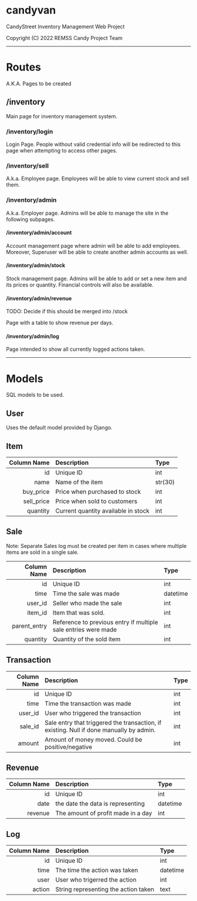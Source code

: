 # candyvan

CandyStreet Inventory Management Web Project

Copyright (C) 2022 REMSS Candy Project Team

---

# Routes

A.K.A. Pages to be created

## /inventory

Main page for inventory management system.

### /inventory/login

Login Page. People without valid credential info will be redirected to this page when attempting to access other pages.

### /inventory/sell

A.k.a. Employee page. Employees will be able to view current stock and sell them.

### /inventory/admin

A.k.a. Employer page. Admins will be able to manage the site in the following subpages.

#### /inventory/admin/account

Account management page where admin will be able to add employees. Moreover, Superuser will be able to create another admin accounts as well.

#### /inventory/admin/stock

Stock management page. Admins will be able to add or set a new item and its prices or quantity. Financial controls will also be available.

#### /inventory/admin/revenue

TODO: Decide if this should be merged into /stock

Page with a table to show revenue per days.

#### /inventory/admin/log

Page intended to show all currently logged actions taken.

---

# Models

SQL models to be used.

## User

Uses the default model provided by Django.

## Item

| Column Name | Description | Type |
|        ---: | :---        | :--- |
| id | Unique ID | int |
| name | Name of the item | str(30) |
| buy_price | Price when purchased to stock | int |
| sell_price | Price when sold to customers | int |
| quantity | Current quantity available in stock | int |

## Sale

Note: Separate Sales log must be created per item in cases where multiple items are sold in a single sale.

| Column Name | Description | Type |
|        ---: | :---        | :--- |
| id | Unique ID | int |
| time | Time the sale was made | datetime |
| user_id | Seller who made the sale | int |
| item_id | Item that was sold. | int |
| parent_entry | Reference to previous entry if multiple sale entries were made | int |
| quantity | Quantity of the sold item | int |

## Transaction

| Column Name | Description | Type |
|        ---: | :---        | :--- |
| id | Unique ID | int |
| time | Time the transaction was made | int |
| user_id | User who triggered the transaction | int |
| sale_id | Sale entry that triggered the transaction, if existing. Null if done manually by admin. | int |
| amount | Amount of money moved. Could be positive/negative | int |

## Revenue

| Column Name | Description | Type |
|        ---: | :---        | :--- |
| id | Unique ID | int |
| date | the date the data is representing | datetime |
| revenue | The amount of profit made in a day | int |

## Log

| Column Name | Description | Type |
|        ---: | :---        | :--- |
| id | Unique ID | int |
| time | The time the action was taken | datetime |
| user | User who trigerred the action | int |
| action | String representing the action taken | text |
